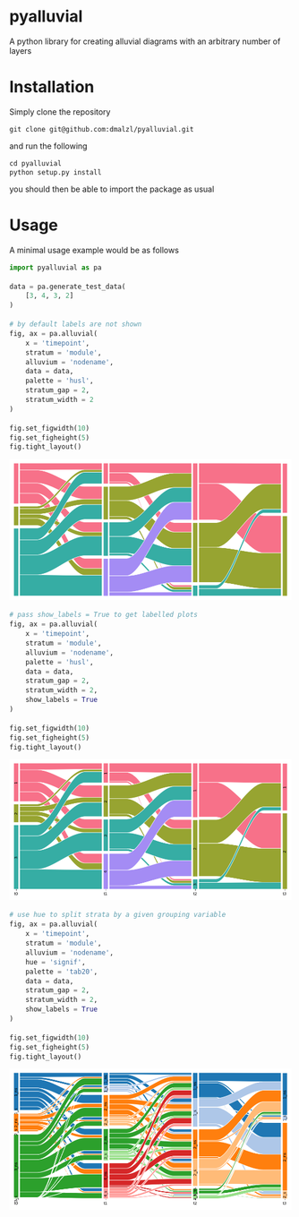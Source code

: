 # pyalluvial
A python library for creating alluvial diagrams with an arbitrary number of layers

# Installation
Simply clone the repository
```commandline
git clone git@github.com:dmalzl/pyalluvial.git
```
and run the following
```commandline
cd pyalluvial
python setup.py install
```
you should then be able to import the package as usual

# Usage
A minimal usage example would be as follows
```python
import pyalluvial as pa

data = pa.generate_test_data(
    [3, 4, 3, 2]
)

# by default labels are not shown
fig, ax = pa.alluvial(
    x = 'timepoint',
    stratum = 'module',
    alluvium = 'nodename',
    data = data,
    palette = 'husl',
    stratum_gap = 2,
    stratum_width = 2
)

fig.set_figwidth(10)
fig.set_figheight(5)
fig.tight_layout()
```
![](/example/without_labels.png)
```python
# pass show_labels = True to get labelled plots
fig, ax = pa.alluvial(
    x = 'timepoint',
    stratum = 'module',
    alluvium = 'nodename',
    palette = 'husl',
    data = data,
    stratum_gap = 2,
    stratum_width = 2,
    show_labels = True
)

fig.set_figwidth(10)
fig.set_figheight(5)
fig.tight_layout()
```
![](/example/with_labels.png)
```python
# use hue to split strata by a given grouping variable
fig, ax = pa.alluvial(
    x = 'timepoint',
    stratum = 'module',
    alluvium = 'nodename',
    hue = 'signif',
    palette = 'tab20',
    data = data,
    stratum_gap = 2,
    stratum_width = 2,
    show_labels = True
)

fig.set_figwidth(10)
fig.set_figheight(5)
fig.tight_layout()
```
![](/example/with_hue.png)

